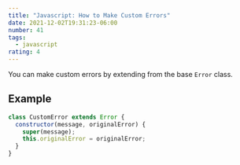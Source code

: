 ```yaml
---
title: "Javascript: How to Make Custom Errors"
date: 2021-12-02T19:31:23-06:00
number: 41
tags:
  - javascript
rating: 4
---
```


You can make custom errors by extending from the base `Error` class.

## Example

```javascript
class CustomError extends Error {
  constructor(message, originalError) {
    super(message);
    this.originalError = originalError;
  }
}
```
